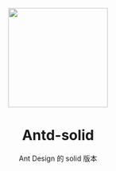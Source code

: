 <p align="center">
  <a href="https://mapojs.com/antd-solid">
    <img width="200" src="https://gw.alipayobjects.com/zos/rmsportal/rlpTLlbMzTNYuZGGCVYM.png">
  </a>
</p>

<h1 align="center">Antd-solid</h1>

<div align="center">

Ant Design 的 solid 版本
